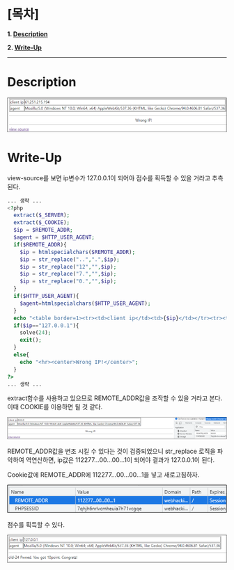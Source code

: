 # [목차]
**1. [Description](#Description)**

**2. [Write-Up](#Write-Up)**


***


# **Description**

![](images/2022-01-03-14-23-08.png)


# **Write-Up**

view-source를 보면 ip변수가 127.0.0.1이 되어야 점수를 획득할 수 있을 거라고 추측된다.

```php
... 생략 ...
<?php
  extract($_SERVER);
  extract($_COOKIE);
  $ip = $REMOTE_ADDR;
  $agent = $HTTP_USER_AGENT;
  if($REMOTE_ADDR){
    $ip = htmlspecialchars($REMOTE_ADDR);
    $ip = str_replace("..",".",$ip);
    $ip = str_replace("12","",$ip);
    $ip = str_replace("7.","",$ip);
    $ip = str_replace("0.","",$ip);
  }
  if($HTTP_USER_AGENT){
    $agent=htmlspecialchars($HTTP_USER_AGENT);
  }
  echo "<table border=1><tr><td>client ip</td><td>{$ip}</td></tr><tr><td>agent</td><td>{$agent}</td></tr></table>";
  if($ip=="127.0.0.1"){
    solve(24);
    exit();
  }
  else{
    echo "<hr><center>Wrong IP!</center>";
  }
?>
... 생략 ...
```

extract함수를 사용하고 있으므로 REMOTE_ADDR값을 조작할 수 있을 거라고 본다. 이때 COOKIE를 이용하면 될 것 같다.

![](images/2022-01-03-14-23-28.png)

REMOTE_ADDR값을 변조 시킬 수 있다는 것이 검증되었으니 str_replace 로직을 파악하여 역연산하면, ip값은 112277...00...00...1이 되어야 결과가 127.0.0.1이 된다.

Cookie값에 REMOTE_ADDR에 112277...00...00...1을 넣고 새로고침하자.

![](images/2022-01-03-14-23-33.png)

점수를 획득할 수 있다.

![](images/2022-01-03-14-23-38.png)